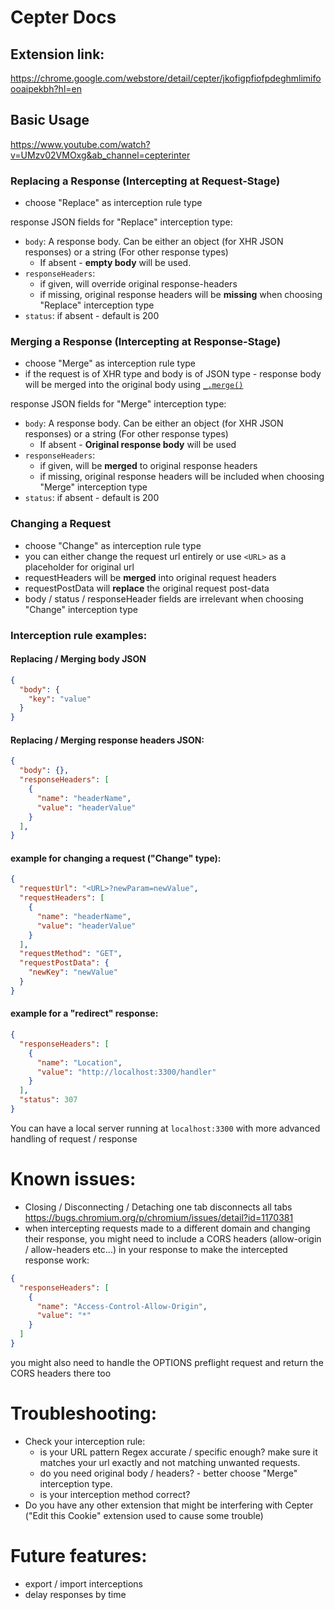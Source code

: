# Cepter Docs

## Extension link:
https://chrome.google.com/webstore/detail/cepter/jkofigpfiofpdeghmlimifoooaipekbh?hl=en

## Basic Usage 

https://www.youtube.com/watch?v=UMzv02VMOxg&ab_channel=cepterinter

### Replacing a Response (Intercepting at Request-Stage)
- choose "Replace" as interception rule type

response JSON fields for "Replace" interception type:
- `body`: A response body. Can be either an object (for XHR JSON responses) or a string (For other response types)
  - If absent - **empty body** will be used.
- `responseHeaders`:
  -  if given, will override original response-headers
  - if missing, original response headers will be **missing** when choosing "Replace" interception type
- `status`: if absent - default is 200

### Merging a Response (Intercepting at Response-Stage)
- choose "Merge" as interception rule type
- if the request is of XHR type and body is of JSON type - response body will be merged into the original body using [`_.merge()`](https://lodash.com/docs/#merge)

response JSON fields for "Merge" interception type:
- `body`: A response body. Can be either an object (for XHR JSON responses) or a string (For other response types)
  - If absent - **Original response body** will be used
- `responseHeaders`:
  - if given, will be **merged** to original response headers
  - if missing, original response headers will be included when choosing "Merge" interception type
- `status`: if absent - default is 200

### Changing a Request
- choose "Change" as interception rule type
- you can either change the request url entirely or use `<URL>` as a placeholder for original url
- requestHeaders will be **merged** into original request headers
- requestPostData will **replace** the original request post-data
- body / status / responseHeader fields are irrelevant when choosing "Change" interception type

### Interception rule examples:

#### Replacing / Merging body JSON
```json
{
  "body": {
    "key": "value"
  }
}
```

#### Replacing / Merging response headers JSON:
```json
{
  "body": {},
  "responseHeaders": [
    {
      "name": "headerName",
      "value": "headerValue"
    }
  ],
}
```

#### example for changing a request ("Change" type):
```json
{
  "requestUrl": "<URL>?newParam=newValue",
  "requestHeaders": [
    {
      "name": "headerName",
      "value": "headerValue"
    }
  ],
  "requestMethod": "GET",
  "requestPostData": {
    "newKey": "newValue"
  }
}
```

#### example for a "redirect" response:
```json
{
  "responseHeaders": [
    {
      "name": "Location",
      "value": "http://localhost:3300/handler"
    }
  ],
  "status": 307
}
```
You can have a local server running at `localhost:3300` with more advanced handling of request / response

# Known issues:
- Closing / Disconnecting / Detaching one tab disconnects all tabs https://bugs.chromium.org/p/chromium/issues/detail?id=1170381
- when intercepting requests made to a different domain and changing their response, you might need to include a CORS headers (allow-origin / allow-headers etc...) in your response to make the intercepted response work:
```json
{
  "responseHeaders": [
    {
      "name": "Access-Control-Allow-Origin",
      "value": "*"
    }
  ]
}
```
you might also need to handle the OPTIONS preflight request and return the CORS headers there too

# Troubleshooting:
- Check your interception rule:
  - is your URL pattern Regex accurate / specific enough? make sure it matches your url exactly and not matching unwanted requests.
  - do you need original body / headers? - better choose "Merge" interception type.
  - is your interception method correct?
 - Do you have any other extension that might be interfering with Cepter ("Edit this Cookie" extension used to cause some trouble)

# Future features:
- export / import interceptions
- delay responses by time
